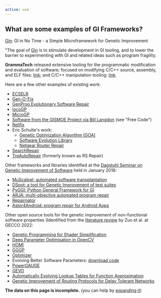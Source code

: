 ```yaml
---
active: use
---
```


## What are some examples of GI Frameworks?

<a href="https://github.com/gintool/gin">Gin</a>: GI in No Time - a Simple Microframework for Genetic Improvement

"The goal of <a href="https://github.com/gintool/gin">Gin</a> is to stimulate development in GI tooling, and to lower the barrier to experimenting with GI and related ideas such as program fragility.

**GrammaTech** released extensive tooling for the programmatic modification and evaluation of software; focused on modifying C/C++ source, assembly, and ELF files: <a href="https://github.com/GrammaTech/sel">link</a>; and C/C++ manipulation tooling: <a href="https://github.com/GrammaTech/clang-mutate">link</a>.

Here are a few other examples of existing work:
- <a href="http://diversify-project.eu/papers/Yeboah15.pdf">ECSELR</a>
- <a href="https://github.com/JerrySwan/JerrySwan.github.io/blob/master/publications/genofix-TR.pdf">Gen-O-Fix</a>
- <a href="https://squareslab.github.io/genprog-code/">GenProg Evolutionary Software Repair</a>
- <a href="https://github.com/codykenb/locoGP">locoGP</a>
- <a href="https://sourceforge.net/p/ugp3/wiki/GeneticImprovement/">MicroGP</a>
- <a href="http://www0.cs.ucl.ac.uk/staff/ucacbbl/gismo/">Software from the GISMOE Project via Bill Langdon</a> (see "Free Code")
- <a href="http://www.shinhwei.com/relifix.pdf">Relifix</a>
- Eric Schulte's work:
  - <a href="https://github.com/eschulte/goa">Genetic Optimization Algorithm (GOA)</a>
  - <a href="http://eschulte.github.io/software-evolution/index.html">Software Evolution Library</a>
  - <a href="https://github.com/eschulte/netgear-repair">Netgear Router Repair</a>
- <a href="https://people.cs.umass.edu/~brun/pubs/pubs/Ke15ase.pdf">SearchRepair</a>
- <a href="http://sourceforge.net/projects/trpautorepair/">TrpAutoRepair</a> (formerly known as RS Repair)

Other frameworks and libraries identified at the <a href="https://www.dagstuhl.de/en/program/calendar/semhp/?semnr=18052">Dagstuhl Seminar on Genetic Improvement of Software</a> held in January 2018:
- <a href="http://crest.cs.ucl.ac.uk/autotransplantation/downloads/muScalpel.zip">MuScalpel: automated software transplantation</a>
- <a href="https://github.com/STAMP-project/dspot">DSpot: a tool for Genetic Improvement  of test suites</a>
- <a href="https://github.com/coinse/pyggi"> PyGGI: Python General Framework for GI</a>
- <a href="https://github.com/yyxhdy/arja">ARJA: multi-objective automated program repair</a>
- <a href="https://github.com/eclipse/repairnator/">Repairnator</a>
- <a href="https://github.com/kayquesousa/astor4android">Astor4Android: program repair for Android Apps</a>


Other open source tools for the genetic improvement of non-functional software properties (Identified from the <a href="https://www.dagstuhl.de/en/program/calendar/semhp/?semnr=18052">literature review</a> by Zuo et al. at GECCO 2022:

- <a href="https://github.com/fabianishere/shadevolution">Genetic Programming for Shader Simplification</a>
- <a href="https://github.com/BobbyRBruce/DPT-OpenCV">Deep Parameter Optimisation in OpenCV</a>
- <a href="https://github.com/FanWuUCL/HOMI">HOMI</a>
- <a href="http://www0.cs.ucl.ac.uk/staff/ucacbbl/gggp/">GGGP</a>
- <a href="https://github.com/ffarzat/JavaScriptHeuristicOptmizer">Optimizer</a>
- Evolving Better Software Parameters: <a href="http://www.cs.ucl.ac.uk/staff/W.Langdon/ftp/gp-code/gi_cbrt.tar.gz"> download code </a>
- <a href="https://github.com/dornja/powergauge">PowerGAUGE</a>
- <a href="https://github.com/lioujheyu/gevo">GEVO</a>
- <a href="https://github.com/oliver-krauss/EuroGP2020-LookupTables">Automatically Evolving Lookup Tables for Function Approximation</a>
- <a href="https://github.com/michelalorandi/evolution_routing_protocol">Genetic Improvement of Routing Protocols for Delay Tolerant Networks</a>

<div class="alert alert-info" role="alert">
  <b>The data on this page is incomplete.</b> (you can help by <a href="{{ "/community/contribute" | relative_url }}">expanding it</a>)
</div>
